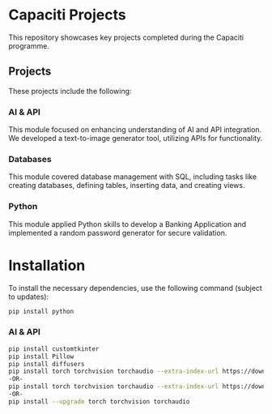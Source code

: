 # Capaciti Projects

This repository showcases key projects completed during the Capaciti programme.

## Projects

These projects include the following:
### AI & API

This module focused on enhancing understanding of AI and API integration. We developed a text-to-image generator tool, utilizing APIs for functionality.

### Databases

This module covered database management with SQL, including tasks like creating databases, defining tables, inserting data, and creating views.

### Python
This module applied Python skills to develop a Banking Application and implemented a random password generator for secure validation.


# Installation

To install the necessary dependencies, use the following command (subject to updates):

```bash
pip install python
```

### AI & API
```bash
pip install customtkinter
pip install Pillow
pip install diffusers
pip install torch torchvision torchaudio --extra-index-url https://download.pytorch.org/whl/cpu
-OR-
pip install torch torchvision torchaudio --extra-index-url https://download.pytorch.org/whl/cu118
-OR-
pip install --upgrade torch torchvision torchaudio
```
